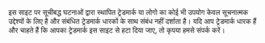 <p>इस साइट पर सूचीबद्ध घटनाओं द्वारा स्थापित ट्रेडमार्क या लोगो का कोई भी उपयोग केवल सूचनात्मक उद्देश्यों के लिए है और संबंधित ट्रेडमार्क धारकों के साथ संबंध नहीं दर्शाता है। यदि आप ट्रेडमार्क धारक हैं और चाहते हैं कि आपका ट्रेडमार्क इस साइट से हटा दिया जाए, तो कृपया हमसे संपर्क करें।</p>
